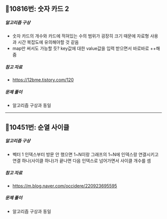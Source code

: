 ## 📝10816번: 숫자 카드 2
##### 알고리즘 구상
- 숫자 카드의 개수와 카드에 적혀있는 수의 범위가 굉장히 크기 때문에 자료형 사용과 시간 복잡도에 유의해야할 것 같음
- map만 써서도 가능할 듯? key값에 대한 value값을 입력 받으면서 바로바로 ++해줌

##### 참고 자료
- https://12bme.tistory.com/120

##### 문제 풀이
- 알고리즘 구상과 동일

---

## 📝10451번: 순열 사이클
##### 알고리즘 구상
- 벡터 1 인덱스부터 방문 안 했으면 1~N이랑 그래프의 1~N에 인덱스랑 연결시키고 연결 하나(사이클 하나)가 끝나면 다음 인덱스로 넘어가면서 사이클 개수를 셈

##### 참고 자료
- https://m.blog.naver.com/occidere/220923695595

##### 문제 풀이
- 알고리즘 구상과 동일
